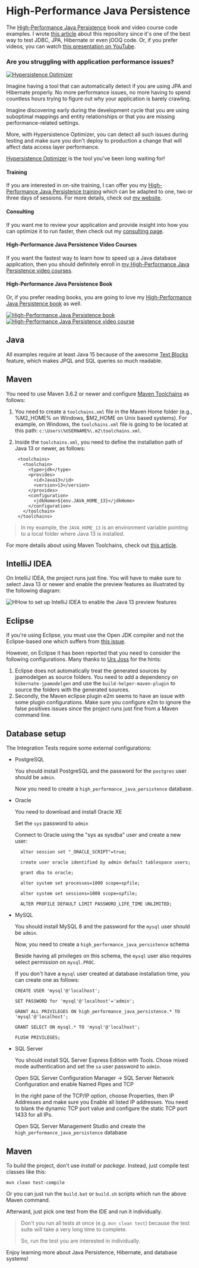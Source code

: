 # High-Performance Java Persistence

The [High-Performance Java Persistence](https://vladmihalcea.com/books/high-performance-java-persistence?utm_source=GitHub&utm_medium=banner&utm_campaign=hpjp) book and video course code examples. I wrote [this article](https://vladmihalcea.com/high-performance-java-persistence-github-repository/) about this repository since it's one of the best way to test JDBC, JPA, Hibernate or even jOOQ code. Or, if you prefer videos, you can watch [this presentation on YouTube](https://www.youtube.com/watch?v=U8MoOe8uMYA).

### Are you struggling with application performance issues?

<a href="https://vladmihalcea.com/hypersistence-optimizer/?utm_source=GitHub&utm_medium=banner&utm_campaign=hpjp">
<img src="https://vladmihalcea.com/wp-content/uploads/2019/03/Hypersistence-Optimizer-300x250.jpg" alt="Hypersistence Optimizer">
</a>

Imagine having a tool that can automatically detect if you are using JPA and Hibernate properly. No more performance issues, no more having to spend countless hours trying to figure out why your application is barely crawling.

Imagine discovering early during the development cycle that you are using suboptimal mappings and entity relationships or that you are missing performance-related settings. 

More, with Hypersistence Optimizer, you can detect all such issues during testing and make sure you don't deploy to production a change that will affect data access layer performance.

[Hypersistence Optimizer](https://vladmihalcea.com/hypersistence-optimizer/?utm_source=GitHub&utm_medium=banner&utm_campaign=hpjp) is the tool you've been long waiting for!

#### Training

If you are interested in on-site training, I can offer you my [High-Performance Java Persistence training](https://vladmihalcea.com/trainings/?utm_source=GitHub&utm_medium=banner&utm_campaign=hpjp)
which can be adapted to one, two or three days of sessions. For more details, check out [my website](https://vladmihalcea.com/trainings/?utm_source=GitHub&utm_medium=banner&utm_campaign=hpjp).

#### Consulting

If you want me to review your application and provide insight into how you can optimize it to run faster, 
then check out my [consulting page](https://vladmihalcea.com/consulting/?utm_source=GitHub&utm_medium=banner&utm_campaign=hpjp).

#### High-Performance Java Persistence Video Courses

If you want the fastest way to learn how to speed up a Java database application, then you should definitely enroll in [my High-Performance Java Persistence video courses](https://vladmihalcea.com/courses/?utm_source=GitHub&utm_medium=banner&utm_campaign=hpjp).

#### High-Performance Java Persistence Book

Or, if you prefer reading books, you are going to love my [High-Performance Java Persistence book](https://vladmihalcea.com/books/high-performance-java-persistence?utm_source=GitHub&utm_medium=banner&utm_campaign=hpjp) as well.

<a href="https://vladmihalcea.com/books/high-performance-java-persistence?utm_source=GitHub&utm_medium=banner&utm_campaign=hpjp">
<img src="https://i0.wp.com/vladmihalcea.com/wp-content/uploads/2018/01/HPJP_h200.jpg" alt="High-Performance Java Persistence book">
</a>

<a href="https://vladmihalcea.com/courses?utm_source=GitHub&utm_medium=banner&utm_campaign=hpjp">
<img src="https://i0.wp.com/vladmihalcea.com/wp-content/uploads/2018/01/HPJP_Video_Vertical_h200.jpg" alt="High-Performance Java Persistence video course">
</a>

## Java

All examples require at least Java 15 because of the awesome [Text Blocks](https://openjdk.java.net/jeps/355) feature, which makes JPQL and SQL queries so much readable.

## Maven

You need to use Maven 3.6.2 or newer and configure [Maven Toolchains](https://maven.apache.org/guides/mini/guide-using-toolchains.html) as follows:

1. You need to create a `toolchains.xml` file in the Maven Home folder (e.g., %M2_HOME% on Windows, $M2_HOME on Unix based systems). For example, on Windows, the `toolchains.xml` file is going to be located at this path: `c:\Users\%USERNAME%\.m2\toolchains.xml`.
2. Inside the `toolchains.xml`, you need to define the installation path of Java 13 or newer, as follows:
  
        <toolchains>
          <toolchain>
            <type>jdk</type>
            <provides>
              <id>Java13</id>
              <version>13</version>
            </provides>
            <configuration>
              <jdkHome>${env.JAVA_HOME_13}</jdkHome>
            </configuration>
          </toolchain>
        </toolchains>

> In my example, the `JAVA_HOME_13` is an environment variable pointing to a local folder where Java 13 is installed.

For more details about using Maven Toolchains, check out [this article](https://vladmihalcea.com/maven-and-java-multi-version-modules/).

## IntelliJ IDEA

On IntelliJ IDEA, the project runs just fine. You will have to make sure to select Java 13 or newer and enable the preview features as illustrated by the following diagram:

<img src="https://vladmihalcea.com/wp-content/uploads/2020/03/IntelliJIDEAEnablePreviewJava.png" alt="HHow to set up IntelliJ IDEA to enable the Java 13 preview features ">

## Eclipse

If you're using Eclipse, you must use the Open JDK compiler and not the Eclipse-based one which suffers from [this issue](https://bugs.eclipse.org/bugs/show_bug.cgi?id=434642).

However, on Eclipse it has been reported that you need to consider the following configurations. Many thanks to [Urs Joss](https://github.com/ursjoss) for the hints:

1. Eclipse does not automatically treat the generated sources by jpamodelgen as source folders. You need to add a dependency on `hibernate-jpamodelgen` and use the `build-helper-maven-plugin` to source the folders with the generated sources.
2. Secondly, the Maven eclipse plugin e2m seems to have an issue with some plugin configurations. Make sure you configure e2m to ignore the false positives issues since the project runs just fine from a Maven command line.

## Database setup

The Integration Tests require some external configurations:

- PostgreSQL

    You should install PostgreSQL and the password for the `postgres` user should be `admin`.

    Now you need to create a `high_performance_java_persistence` database.
    
- Oracle

    You need to download and install Oracle XE

    Set the `sys` password to `admin`

    Connect to Oracle using the "sys as sysdba" user and create a new user:
    
        alter session set "_ORACLE_SCRIPT"=true;

        create user oracle identified by admin default tablespace users;

        grant dba to oracle;

        alter system set processes=1000 scope=spfile;

        alter system set sessions=1000 scope=spfile;
        
        ALTER PROFILE DEFAULT LIMIT PASSWORD_LIFE_TIME UNLIMITED;

- MySQL

    You should install MySQL 8 and the password for the `mysql` user should be `admin`.

    Now, you need to create a `high_performance_java_persistence` schema

    Beside having all privileges on this schema, the `mysql` user also requires select permission on `mysql.PROC`.
    
    If you don't have a `mysql` user created at database installation time, you can create one as follows:
    
    ````
    CREATE USER 'mysql'@'localhost';
    
    SET PASSWORD for 'mysql'@'localhost'='admin';
    
    GRANT ALL PRIVILEGES ON high_performance_java_persistence.* TO 'mysql'@'localhost';
    
    GRANT SELECT ON mysql.* TO 'mysql'@'localhost';
    
    FLUSH PRIVILEGES;
    ````

- SQL Server

    You should install SQL Server Express Edition with Tools. Chose mixed mode authentication and set the `sa` user password to `adm1n`.

    Open SQL Server Configuration Manager -> SQL Server Network Configuration and enable Named Pipes and TCP
    
    In the right pane of the TCP/IP option, choose Properties, then IP Addresses and make sure you Enable all listed IP addresses.
    You need to blank the dynamic TCP port value and configure the static TCP port 1433 for all IPs.
        
    Open SQL Server Management Studio and create the `high_performance_java_persistence` database
    
## Maven

To build the project, don't use *install* or *package*. Instead, just compile test classes like this:

    mvn clean test-compile
    
Or you can just run the `build.bat` or `build.sh` scripts which run the above Maven command.
    
Afterward, just pick one test from the IDE and run it individually.

> Don't you run all tests at once (e.g. `mvn clean test`) because the test suite will take a very long time to complete.
>
> So, run the test you are interested in individually.

Enjoy learning more about Java Persistence, Hibernate, and database systems!
